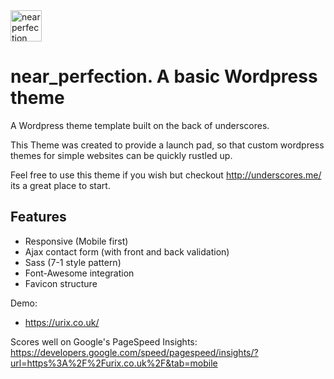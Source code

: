<img src="https://urix.co.uk/wp-content/themes/near_perfection/img/near-perfection-logo.svg" alt="near perfection logo" height="50" >

# near_perfection.  A basic Wordpress theme

A Wordpress theme template built on the back of underscores.

This Theme was created to provide a launch pad, so that custom wordpress themes for simple websites can be quickly rustled up.

Feel free to use this theme if you wish but checkout http://underscores.me/ its a great place to start.


## Features

- Responsive (Mobile first)
- Ajax contact form (with front and back validation)
- Sass (7-1 style pattern)
- Font-Awesome integration
- Favicon structure


Demo:
- https://urix.co.uk/

Scores well on Google's PageSpeed Insights: https://developers.google.com/speed/pagespeed/insights/?url=https%3A%2F%2Furix.co.uk%2F&tab=mobile
